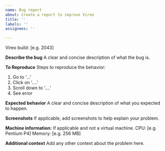 ```yaml
---
name: Bug report
about: Create a report to improve Vireo
title: ''
labels: ''
assignees: ''

---
```


Vireo build: [e.g. 2043]

**Describe the bug**
A clear and concise description of what the bug is.

**To Reproduce**
Steps to reproduce the behavior:
1. Go to '...'
2. Click on '....'
3. Scroll down to '....'
4. See error

**Expected behavior**
A clear and concise description of what you expected to happen.

**Screenshots**
If applicable, add screenshots to help explain your problem.

**Machine information:**
If applicable and not a virtual machine.
CPU: [e.g. Pentium P4]
Memory: [e.g. 256 MB]

**Additional context**
Add any other context about the problem here.
